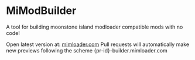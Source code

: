 # MiModBuilder

A tool for building moonstone island modloader compatible mods with no code!

Open latest version at: [mimloader.com](https://builder.mimloader.com)
Pull requests will automatically make new previews following the scheme {pr-id}-builder.mimloader.com
